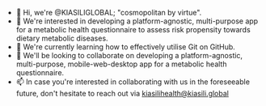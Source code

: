 - 👋 Hi, we're @KIASILIGLOBAL; "cosmopolitan by virtue".
- 👀 We're interested in developing a platform-agnostic, multi-purpose app for a metabolic health questionnaire to assess risk propensity towards dietary metabolic diseases. 
- 🌱 We're currently learning how to effectively utilise Git on GitHub.
- 💞️ We'll be looking to collaborate on developing a platform-agnostic, multi-purpose, mobile-web-desktop app for a metabolic health questionnaire.
- 📫 In case you're interested in collaborating with us in the foreseeable future, don't hesitate to reach out via kiasilihealth@kiasili.global

<!---
KIASILIGLOBAL/KIASILIGLOBAL is a ✨ special ✨ repository because its `README.md` (this file) appears on your GitHub profile.
You can click the Preview link to take a look at your changes.
--->
